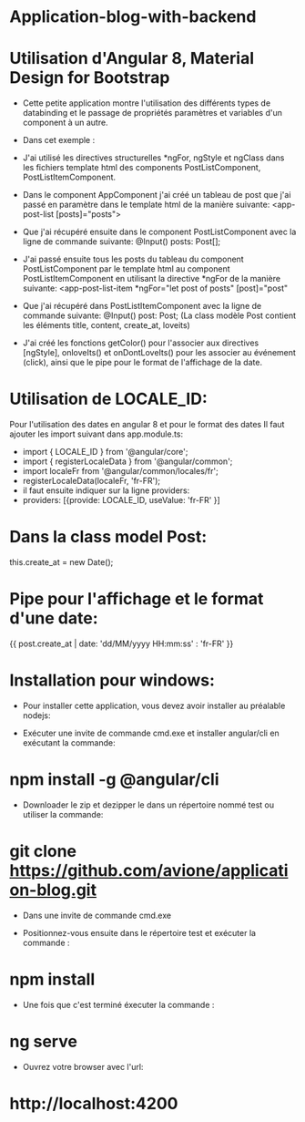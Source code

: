 # Application-blog-with-backend

# Utilisation d'Angular 8, Material Design for Bootstrap 

* Cette petite application montre l'utilisation des différents types de databinding et le passage de propriétés paramètres et variables d'un component à un autre.

* Dans cet exemple : 
- J'ai utilisé les directives structurelles *ngFor, ngStyle et ngClass dans les fichiers template html des components  PostListComponent,  PostListItemComponent. 

- Dans le component AppComponent j'ai créé un tableau de post que j'ai passé en paramètre dans le template html de  la manière suivante:
<app-post-list [posts]="posts"></app-post-list>
- Que j'ai récupéré ensuite dans le component PostListComponent avec la ligne de commande suivante:
@Input()  posts: Post[];

- J'ai passé ensuite tous les posts du tableau du component PostListComponent par le template html au component PostListItemComponent  en utilisant la directive *ngFor de la manière suivante:
<app-post-list-item  *ngFor="let post of posts" 
  [post]="post"
  ></app-post-list-item> 
- Que j'ai récupéré dans PostListItemComponent avec la ligne de commande suivante:
 @Input()  post: Post; 
 (La class modèle Post contient les éléments title, content, create_at, loveits)   
 
- J'ai créé les fonctions   getColor() pour l'associer aux directives [ngStyle], onloveIts() et onDontLoveIts() pour les associer au événement (click), ainsi que le pipe pour le format de l'affichage de la date.


# Utilisation de LOCALE_ID: 
Pour l'utilisation des dates en angular 8 et pour le format des dates
Il faut ajouter les import suivant dans app.module.ts:
- import { LOCALE_ID } from '@angular/core';
- import { registerLocaleData } from '@angular/common';
- import localeFr from '@angular/common/locales/fr';
- registerLocaleData(localeFr, 'fr-FR');
- il faut ensuite indiquer sur la ligne providers:
- providers: [{provide: LOCALE_ID, useValue: 'fr-FR' }]

# Dans la class model Post:
this.create_at = new Date();
# Pipe pour l'affichage et le format d'une date:
{{ post.create_at | date: 'dd/MM/yyyy HH:mm:ss' : 'fr-FR' }}

# Installation pour windows:

* Pour installer cette application, vous devez avoir installer au préalable nodejs:

- Exécuter une invite de commande cmd.exe et installer angular/cli en exécutant la commande:
#		npm install -g @angular/cli

- Downloader le zip et dezipper le dans un répertoire nommé test ou utiliser la commande: 
#		git clone https://github.com/avione/application-blog.git 
- Dans une invite de commande cmd.exe 

- Positionnez-vous ensuite dans le répertoire test et exécuter la commande : 
#		npm install
- Une fois que c'est terminé éxecuter la commande : 
#		ng serve
- Ouvrez votre browser avec l'url:
#		http://localhost:4200
